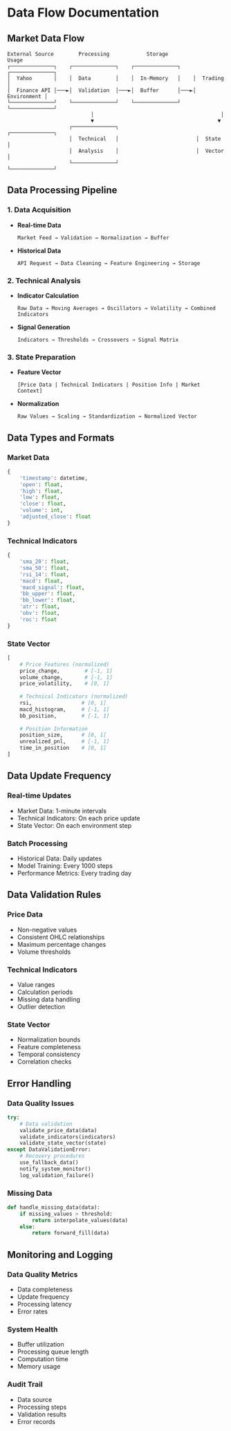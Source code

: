 # Data Flow Documentation

## Market Data Flow

```
External Source        Processing            Storage              Usage
┌──────────────┐    ┌──────────────┐    ┌──────────────┐    ┌──────────────┐
│  Yahoo       │    │  Data        │    │  In-Memory   │    │  Trading     │
│  Finance API │───►│  Validation  │───►│  Buffer      │───►│  Environment │
└──────────────┘    └──────────────┘    └──────────────┘    └──────────────┘
                           │                                         │
                           ▼                                        ▼
                    ┌──────────────┐                         ┌──────────────┐
                    │  Technical   │                         │  State       │
                    │  Analysis    │                         │  Vector      │
                    └──────────────┘                         └──────────────┘
```

## Data Processing Pipeline

### 1. Data Acquisition
- **Real-time Data**
  ```
  Market Feed → Validation → Normalization → Buffer
  ```
- **Historical Data**
  ```
  API Request → Data Cleaning → Feature Engineering → Storage
  ```

### 2. Technical Analysis
- **Indicator Calculation**
  ```
  Raw Data → Moving Averages → Oscillators → Volatility → Combined Indicators
  ```
- **Signal Generation**
  ```
  Indicators → Thresholds → Crossovers → Signal Matrix
  ```

### 3. State Preparation
- **Feature Vector**
  ```
  [Price Data | Technical Indicators | Position Info | Market Context]
  ```
- **Normalization**
  ```
  Raw Values → Scaling → Standardization → Normalized Vector
  ```

## Data Types and Formats

### Market Data
```python
{
    'timestamp': datetime,
    'open': float,
    'high': float,
    'low': float,
    'close': float,
    'volume': int,
    'adjusted_close': float
}
```

### Technical Indicators
```python
{
    'sma_20': float,
    'sma_50': float,
    'rsi_14': float,
    'macd': float,
    'macd_signal': float,
    'bb_upper': float,
    'bb_lower': float,
    'atr': float,
    'obv': float,
    'roc': float
}
```

### State Vector
```python
[
    # Price Features (normalized)
    price_change,        # [-1, 1]
    volume_change,       # [-1, 1]
    price_volatility,    # [0, 1]
    
    # Technical Indicators (normalized)
    rsi,                # [0, 1]
    macd_histogram,     # [-1, 1]
    bb_position,        # [-1, 1]
    
    # Position Information
    position_size,      # [0, 1]
    unrealized_pnl,     # [-1, 1]
    time_in_position    # [0, 1]
]
```

## Data Update Frequency

### Real-time Updates
- Market Data: 1-minute intervals
- Technical Indicators: On each price update
- State Vector: On each environment step

### Batch Processing
- Historical Data: Daily updates
- Model Training: Every 1000 steps
- Performance Metrics: Every trading day

## Data Validation Rules

### Price Data
- Non-negative values
- Consistent OHLC relationships
- Maximum percentage changes
- Volume thresholds

### Technical Indicators
- Value ranges
- Calculation periods
- Missing data handling
- Outlier detection

### State Vector
- Normalization bounds
- Feature completeness
- Temporal consistency
- Correlation checks

## Error Handling

### Data Quality Issues
```python
try:
    # Data validation
    validate_price_data(data)
    validate_indicators(indicators)
    validate_state_vector(state)
except DataValidationError:
    # Recovery procedures
    use_fallback_data()
    notify_system_monitor()
    log_validation_failure()
```

### Missing Data
```python
def handle_missing_data(data):
    if missing_values > threshold:
        return interpolate_values(data)
    else:
        return forward_fill(data)
```

## Monitoring and Logging

### Data Quality Metrics
- Data completeness
- Update frequency
- Processing latency
- Error rates

### System Health
- Buffer utilization
- Processing queue length
- Computation time
- Memory usage

### Audit Trail
- Data source
- Processing steps
- Validation results
- Error records 